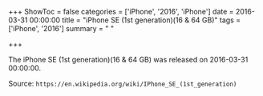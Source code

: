 +++
ShowToc = false
categories = ['iPhone', '2016', 'iPhone']
date = 2016-03-31 00:00:00
title = "iPhone SE (1st generation)(16 & 64 GB)"
tags = ['iPhone', '2016']
summary = " "

+++

The iPhone SE (1st generation)(16 & 64 GB) was released on 2016-03-31 00:00:00.

Source: `https://en.wikipedia.org/wiki/IPhone_SE_(1st_generation)`
